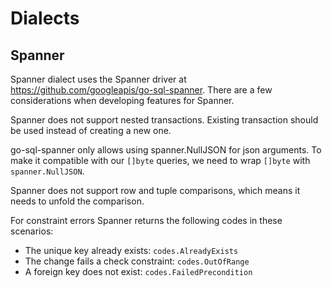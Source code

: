 # Dialects

## Spanner

Spanner dialect uses the Spanner driver at https://github.com/googleapis/go-sql-spanner.
There are a few considerations when developing features for Spanner.

Spanner does not support nested transactions. Existing transaction should be used instead
of creating a new one.

go-sql-spanner only allows using spanner.NullJSON for json arguments. To make it
compatible with our `[]byte` queries, we need to wrap `[]byte` with `spanner.NullJSON`.

Spanner does not support row and tuple comparisons, which means it needs to unfold the
comparison.

For constraint errors Spanner returns the following codes in these scenarios:

* The unique key already exists: `codes.AlreadyExists`
* The change fails a check constraint: `codes.OutOfRange`
* A foreign key does not exist: `codes.FailedPrecondition`